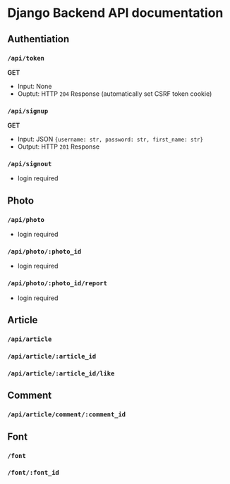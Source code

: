 # Django Backend API documentation
## Authentiation
### `/api/token`
**GET**
- Input: None
- Ouptut: HTTP `204` Response (automatically set CSRF token cookie)
### `/api/signup`
**GET**
- Input: JSON `{username: str, password: str, first_name: str}`
- Output: HTTP `201` Response
### `/api/signout`
- login required

## Photo
### `/api/photo`
- login required
### `/api/photo/:photo_id`
- login required
### `/api/photo/:photo_id/report`
- login required
## Article
### `/api/article`
### `/api/article/:article_id`
### `/api/article/:article_id/like`
## Comment
### `/api/article/comment/:comment_id`
## Font
### `/font`
### `/font/:font_id`